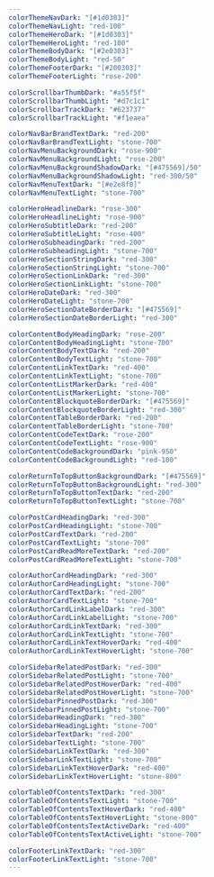 ```yaml
---
colorThemeNavDark: "[#1d0303]"
colorThemeNavLight: "red-100"
colorThemeHeroDark: "[#1d0303]"
colorThemeHeroLight: "red-100"
colorThemeBodyDark: "[#2e0303]"
colorThemeBodyLight: "red-50"
colorThemeFooterDark: "[#200303]"
colorThemeFooterLight: "rose-200"

colorScrollbarThumbDark: "#a55f5f"
colorScrollbarThumbLight: "#d7c1c1"
colorScrollbarTrackDark: "#623737"
colorScrollbarTrackLight: "#f1eaea"

colorNavBarBrandTextDark: "red-200"
colorNavBarBrandTextLight: "stone-700"
colorNavMenuBackgroundDark: "rose-900"
colorNavMenuBackgroundLight: "rose-200"
colorNavMenuBackgroundShadowDark: "[#475569]/50"
colorNavMenuBackgroundShadowLight: "red-300/50"
colorNavMenuTextDark: "[#e2e8f0]"
colorNavMenuTextLight: "stone-700"

colorHeroHeadlineDark: "rose-300"
colorHeroHeadlineLight: "rose-900"
colorHeroSubtitleDark: "red-200"
colorHeroSubtitleLight: "rose-400"
colorHeroSubheadingDark: "red-200"
colorHeroSubheadingLight: "stone-700"
colorHeroSectionStringDark: "red-300"
colorHeroSectionStringLight: "stone-700"
colorHeroSectionLinkDark: "red-300"
colorHeroSectionLinkLight: "stone-700"
colorHeroDateDark: "red-300"
colorHeroDateLight: "stone-700"
colorHeroSectionDateBorderDark: "[#475569]"
colorHeroSectionDateBorderLight: "red-300"

colorContentBodyHeadingDark: "rose-200"
colorContentBodyHeadingLight: "stone-700"
colorContentBodyTextDark: "red-200"
colorContentBodyTextLight: "stone-700"
colorContentLinkTextDark: "red-400"
colorContentLinkTextLight: "stone-700"
colorContentListMarkerDark: "red-400"
colorContentListMarkerLight: "stone-700"
colorContentBlockquoteBorderDark: "[#475569]"
colorContentBlockquoteBorderLight: "red-300"
colorContentTableBorderDark: "red-200"
colorContentTableBorderLight: "stone-700"
colorContentCodeTextDark: "rose-200"
colorContentCodeTextLight: "rose-900"
colorContentCodeBackgroundDark: "pink-950"
colorContentCodeBackgroundLight: "red-100"

colorReturnToTopButtonBackgroundDark: "[#475569]"
colorReturnToTopButtonBackgroundLight: "red-300"
colorReturnToTopButtonTextDark: "red-200"
colorReturnToTopButtonTextLight: "stone-700"

colorPostCardHeadingDark: "red-300"
colorPostCardHeadingLight: "stone-700"
colorPostCardTextDark: "red-200"
colorPostCardTextLight: "stone-700"
colorPostCardReadMoreTextDark: "red-200"
colorPostCardReadMoreTextLight: "stone-700"

colorAuthorCardHeadingDark: "red-300"
colorAuthorCardHeadingLight: "stone-700"
colorAuthorCardTextDark: "red-200"
colorAuthorCardTextLight: "stone-700"
colorAuthorCardLinkLabelDark: "red-300"
colorAuthorCardLinkLabelLight: "stone-700"
colorAuthorCardLinkTextDark: "red-300"
colorAuthorCardLinkTextLight: "stone-700"
colorAuthorCardLinkTextHoverDark: "red-400"
colorAuthorCardLinkTextHoverLight: "stone-700"

colorSidebarRelatedPostDark: "red-300"
colorSidebarRelatedPostLight: "stone-700"
colorSidebarRelatedPostHoverDark: "red-400"
colorSidebarRelatedPostHoverLight: "stone-700"
colorSidebarPinnedPostDark: "red-300"
colorSidebarPinnedPostLight: "stone-700"
colorSidebarHeadingDark: "red-300"
colorSidebarHeadingLight: "stone-700"
colorSidebarTextDark: "red-200"
colorSidebarTextLight: "stone-700"
colorSidebarLinkTextDark: "red-300"
colorSidebarLinkTextLight: "stone-700"
colorSidebarLinkTextHoverDark: "red-400"
colorSidebarLinkTextHoverLight: "stone-800"

colorTableOfContentsTextDark: "red-300"
colorTableOfContentsTextLight: "stone-700"
colorTableOfContentsTextHoverDark: "red-400"
colorTableOfContentsTextHoverLight: "stone-800"
colorTableOfContentsTextActiveDark: "red-400"
colorTableOfContentsTextActiveLight: "stone-700"

colorFooterLinkTextDark: "red-300"
colorFooterLinkTextLight: "stone-700"
---
```

